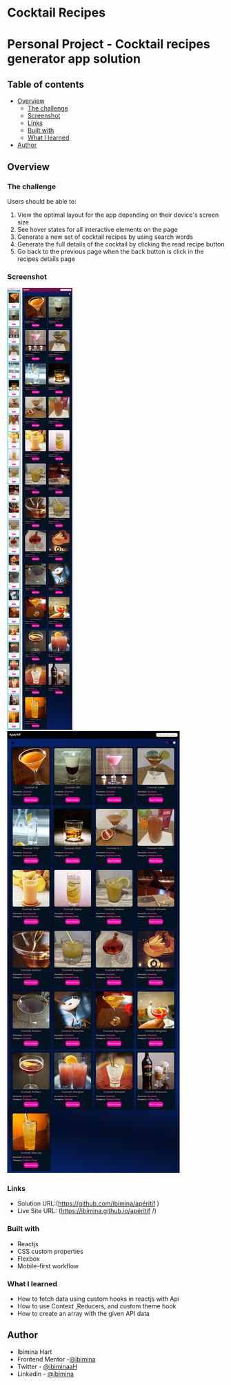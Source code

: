 # Cocktail Recipes
# Personal Project - Cocktail recipes generator app solution


## Table of contents

- [Overview](#overview)
  - [The challenge](#the-challenge)
  - [Screenshot](#screenshot)
  - [Links](#links)
  - [Built with](#built-with)
  - [What I learned](#what-i-learned)
- [Author](#author)

## Overview

### The challenge

Users should be able to:

1. View the optimal layout for the app depending on their device's screen size
2. See hover states for all interactive elements on the page
3. Generate a new set of cocktail recipes by using search words
4. Generate the full details of the cocktail by clicking the read recipe button
5. Go back to the previous page when the back button is click in the recipes details page


### Screenshot

![mobile](Capture114.png)
![tablet](Capture118.png)
![desktop](Capture117.png)

### Links

- Solution URL:(https://github.com/ibimina/apéritif )
- Live Site URL: (https://ibimina.github.io/apéritif /)

### Built with

- Reactjs
- CSS custom properties
- Flexbox
- Mobile-first workflow

### What I learned

- How to fetch data using custom hooks in reactjs with Api 
- How to use Context ,Reducers, and custom theme hook
- How to create an array with the given API data
## Author

- Ibimina Hart
- Frontend Mentor -[@ibimina](https://www.frontendmentor.io/profile/ibimina)
- Twitter - [@ibiminaaH](https://www.twitter.com/ibiminaaH)
- Linkedin - [@ibimina](https://www.linkedin.com/in/ibimina-hart/)


